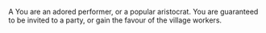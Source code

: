 A You are an adored performer, or a popular aristocrat.
You are guaranteed to be invited to a party, or gain the favour of the village workers.